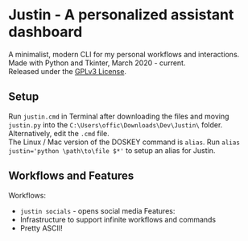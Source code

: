 # Justin - A personalized assistant dashboard
A minimalist, modern CLI for my personal workflows and interactions.  
Made with Python and Tkinter, March 2020 - current.  
Released under the [GPLv3 License](https://www.gnu.org/licenses/gpl-3.0.en.html).  
## Setup
Run `justin.cmd` in Terminal after downloading the files and moving `justin.py` into the `C:\Users\offic\Downloads\Dev\Justin\` folder. Alternatively, edit the `.cmd` file.  
The Linux / Mac version of the DOSKEY command is `alias`. Run `alias justin='python \path\to\file $*'` to setup an alias for Justin.  
## Workflows and Features
Workflows:
- `justin socials` - opens social media
Features:
- Infrastructure to support infinite workflows and commands
- Pretty ASCII!
